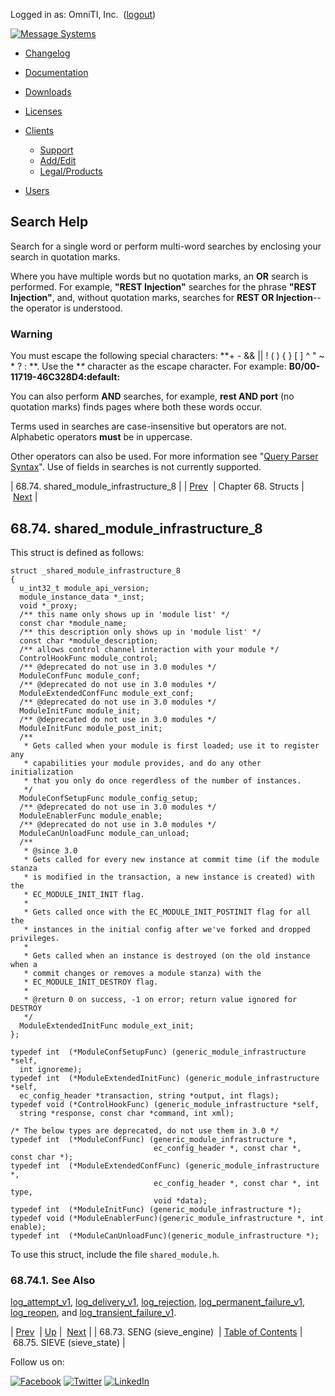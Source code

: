 Logged in as: OmniTI, Inc.  ([logout](https://support.messagesystems.com/logout.php))

[![Message Systems](https://support.messagesystems.com/images/ms-white205.png)](https://support.messagesystems.com/start.php) 

*   [Changelog](https://support.messagesystems.com/start.php?show=changelog)
*   [Documentation](https://support.messagesystems.com/docs/)
*   [Downloads](https://support.messagesystems.com/start.php)

*   [Licenses](https://support.messagesystems.com/license_summary.php)
*   <a href="">Clients</a>
    *   [Support](https://support.messagesystems.com/cs.php)
    *   [Add/Edit](https://support.messagesystems.com/edit_client.php)
    *   [Legal/Products](https://support.messagesystems.com/edit_products.php)
*   [Users](https://support.messagesystems.com/edit_customer.php)

## Search Help

Search for a single word or perform multi-word searches by enclosing your search in quotation marks.

Where you have multiple words but no quotation marks, an **OR** search is performed. For example, **"REST Injection"** searches for the phrase **"REST Injection"**, and, without quotation marks, searches for **REST OR Injection**--the operator is understood.

### Warning

You must escape the following special characters: **+ - && || ! ( ) { } [ ] ^ " ~ * ? : \**. Use the **\** character as the escape character. For example: **B0/00-11719-46C328D4\:default\:**

You can also perform **AND** searches, for example, **rest AND port** (no quotation marks) finds pages where both these words occur.

Terms used in searches are case-insensitive but operators are not. Alphabetic operators **must** be in uppercase.

Other operators can also be used. For more information see "[Query Parser Syntax](https://lucene.apache.org/core/old_versioned_docs/versions/3_0_0/queryparsersyntax.html)". Use of fields in searches is not currently supported.

| 68.74. shared_module_infrastructure_8 |
| [Prev](structs.seng.php)  | Chapter 68. Structs |  [Next](structs.sieve.php) |

## 68.74. shared_module_infrastructure_8

This struct is defined as follows:

```
struct _shared_module_infrastructure_8
{
  u_int32_t module_api_version;
  module_instance_data *_inst;
  void *_proxy;
  /** this name only shows up in 'module list' */
  const char *module_name;
  /** this description only shows up in 'module list' */
  const char *module_description;
  /** allows control channel interaction with your module */
  ControlHookFunc module_control;
  /** @deprecated do not use in 3.0 modules */
  ModuleConfFunc module_conf;
  /** @deprecated do not use in 3.0 modules */
  ModuleExtendedConfFunc module_ext_conf;
  /** @deprecated do not use in 3.0 modules */
  ModuleInitFunc module_init;
  /** @deprecated do not use in 3.0 modules */
  ModuleInitFunc module_post_init;
  /**
   * Gets called when your module is first loaded; use it to register any
   * capabilities your module provides, and do any other initialization
   * that you only do once regerdless of the number of instances.
   */
  ModuleConfSetupFunc module_config_setup;
  /** @deprecated do not use in 3.0 modules */
  ModuleEnablerFunc module_enable;
  /** @deprecated do not use in 3.0 modules */
  ModuleCanUnloadFunc module_can_unload;
  /**
   * @since 3.0
   * Gets called for every new instance at commit time (if the module stanza
   * is modified in the transaction, a new instance is created) with the
   * EC_MODULE_INIT_INIT flag.
   *
   * Gets called once with the EC_MODULE_INIT_POSTINIT flag for all the
   * instances in the initial config after we've forked and dropped privileges.
   *
   * Gets called when an instance is destroyed (on the old instance when a
   * commit changes or removes a module stanza) with the
   * EC_MODULE_INIT_DESTROY flag.
   *
   * @return 0 on success, -1 on error; return value ignored for DESTROY
   */
  ModuleExtendedInitFunc module_ext_init;
};

typedef int  (*ModuleConfSetupFunc) (generic_module_infrastructure *self,
  int ignoreme);
typedef int  (*ModuleExtendedInitFunc) (generic_module_infrastructure *self,
  ec_config_header *transaction, string *output, int flags);
typedef void (*ControlHookFunc) (generic_module_infrastructure *self,
  string *response, const char *command, int xml);

/* The below types are deprecated, do not use them in 3.0 */
typedef int  (*ModuleConfFunc) (generic_module_infrastructure *,
                                ec_config_header *, const char *, const char *);
typedef int  (*ModuleExtendedConfFunc) (generic_module_infrastructure *,
                                ec_config_header *, const char *, int type,
                                void *data);
typedef int  (*ModuleInitFunc) (generic_module_infrastructure *);
typedef void (*ModuleEnablerFunc)(generic_module_infrastructure *, int enable);
typedef int  (*ModuleCanUnloadFunc)(generic_module_infrastructure *);
```

To use this struct, include the file `shared_module.h`.

### 68.74.1. See Also

[log_attempt_v1](hooks.core.log_attempt_v1.php "log_attempt_v1"), [log_delivery_v1](hooks.core.log_delivery_v1.php "log_delivery_v1"), [log_rejection](hooks.core.log_rejection.php "log_rejection"), [log_permanent_failure_v1](hooks.core.log_permanent_failure_v1.php "log_permanent_failure_v1"), [log_reopen](hooks.core.log_reopen.php "log_reopen"), and [log_transient_failure_v1](hooks.core.log_transient_failure_v1.php "log_transient_failure_v1").

| [Prev](structs.seng.php)  | [Up](structs.php) |  [Next](structs.sieve.php) |
| 68.73. SENG (sieve_engine)  | [Table of Contents](index.php) |  68.75. SIEVE (sieve_state) |

Follow us on:

[![Facebook](https://support.messagesystems.com/images/icon-facebook.png)](http://www.facebook.com/messagesystems) [![Twitter](https://support.messagesystems.com/images/icon-twitter.png)](http://twitter.com/#!/MessageSystems) [![LinkedIn](https://support.messagesystems.com/images/icon-linkedin.png)](http://www.linkedin.com/company/message-systems)